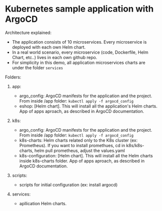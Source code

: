 # Kubernetes sample application with ArgoCD

Architecture explained:  

- The application consists of 10 microservices. Every microservice is deployed with each own Helm chart.
- In a real world scenario, every microservice (code, Dockerfile, Helm Chart, etc..) lives in each own github repo.
- For simplicity in this demo, all application microservices charts are under the folder `services`

Folders:

1) app:  
    - argo_config: ArgoCD manifests for the application and the project. From inside /app folder: `kubectl apply -f argocd_config`
    - eshop: [Helm chart]. This will install all the application's Helm charts. App of apps aproach, as described in ArgoCD documentation.

2) k8s:  
    - argo_config: ArgoCD manifests for the application and the project. From inside /app folder: `kubectl apply -f argocd_config`
    - k8s-charts: Helm charts related only to the K8s cluster (ex: Prometheus). If you want to install promethues, cd in k8s/k8s-charts, helm pull prometheus, adjust the values.yaml
    - k8s-configuration:  [Helm chart]. This will install all the Helm charts inside k8s-charts folder. App of apps aproach, as described in ArgoCD documentation.

3) scripts:  
    - scripts for initial configuration (ex: install argocd) 

4) services:  
    - apllication Helm charts.

